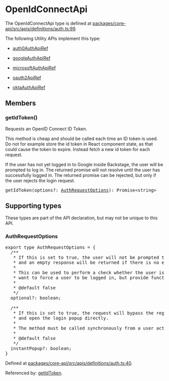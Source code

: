 # OpenIdConnectApi

The OpenIdConnectApi type is defined at
[packages/core-api/src/apis/definitions/auth.ts:99](https://github.com/backstage/backstage/blob/ca535f2f66c3a4980c80f4b1a049dfd07569010e/packages/core-api/src/apis/definitions/auth.ts#L99).

The following Utility APIs implement this type:

- [auth0AuthApiRef](./README.md#auth0auth)

- [googleAuthApiRef](./README.md#googleauth)

- [microsoftAuthApiRef](./README.md#microsoftauth)

- [oauth2ApiRef](./README.md#oauth2)

- [oktaAuthApiRef](./README.md#oktaauth)

## Members

### getIdToken()

Requests an OpenID Connect ID Token.

This method is cheap and should be called each time an ID token is used. Do not
for example store the id token in React component state, as that could cause the
token to expire. Instead fetch a new id token for each request.

If the user has not yet logged in to Google inside Backstage, the user will be
prompted to log in. The returned promise will not resolve until the user has
successfully logged in. The returned promise can be rejected, but only if the
user rejects the login request.

<pre>
getIdToken(options?: <a href="#authrequestoptions">AuthRequestOptions</a>): Promise&lt;string&gt;
</pre>

## Supporting types

These types are part of the API declaration, but may not be unique to this API.

### AuthRequestOptions

<pre>
export type AuthRequestOptions = {
  /**
   * If this is set to true, the user will not be prompted to log in,
   * and an empty response will be returned if there is no existing session.
   *
   * This can be used to perform a check whether the user is logged in, or if you don't
   * want to force a user to be logged in, but provide functionality if they already are.
   *
   * @default false
   */
  optional?: boolean;

  /**
   * If this is set to true, the request will bypass the regular oauth login modal
   * and open the login popup directly.
   *
   * The method must be called synchronously from a user action for this to work in all browsers.
   *
   * @default false
   */
  instantPopup?: boolean;
}
</pre>

Defined at
[packages/core-api/src/apis/definitions/auth.ts:40](https://github.com/backstage/backstage/blob/ca535f2f66c3a4980c80f4b1a049dfd07569010e/packages/core-api/src/apis/definitions/auth.ts#L40).

Referenced by: [getIdToken](#getidtoken).
